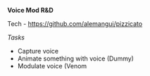 **Voice Mod R&D**

Tech - https://github.com/alemangui/pizzicato

*Tasks*
- Capture voice
- Animate something with voice (Dummy)
- Modulate voice (Venom